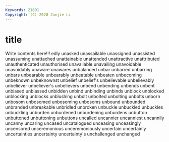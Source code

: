 ```yaml
---
Keywords: 21601
Copyright: (C) 2020 Junjie Li
---
```


# title

Write contents here!!!
edly 
unasked 
unassailable 
unassigned
unassisted 
unassuming 
unattached 
unattainable 
unattended 
unattractive 
unattributed 
unauthenticated 
unauthorised 
unavailable
unavailing 
unavoidable 
unavoidably 
unaware 
unawares 
unbalanced 
unbar 
unbarred 
unbarring 
unbars
unbearable 
unbearably 
unbeatable 
unbeaten 
unbecoming 
unbeknown 
unbeknownst 
unbelief 
unbelief's 
unbelievable
unbelievably 
unbeliever 
unbeliever's 
unbelievers 
unbend 
unbending 
unbends 
unbent 
unbiased 
unbiassed
unbidden 
unbind 
unbinding 
unbinds 
unblock 
unblocked 
unblocking 
unblocks 
unblushing 
unbolt
unbolted 
unbolting 
unbolts 
unborn 
unbosom 
unbosomed 
unbosoming 
unbosoms 
unbound 
unbounded
unbranded 
unbreakable 
unbridled 
unbroken 
unbuckle 
unbuckled 
unbuckles 
unbuckling 
unburden 
unburdened
unburdening 
unburdens 
unbutton 
unbuttoned 
unbuttoning 
unbuttons 
uncalled 
uncannier 
uncanniest 
uncannily
uncanny 
uncaring 
uncased 
uncatalogued 
unceasing 
unceasingly 
uncensored 
unceremonious 
unceremoniously 
uncertain
uncertainly 
uncertainties 
uncertainty 
uncertainty's 
unchallenged 
unchanged 
